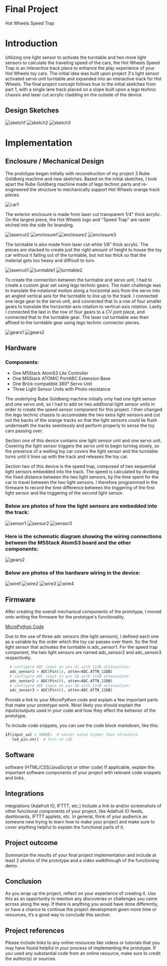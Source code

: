 # Final Project

Hot Wheels Speed Trap

# Introduction   

Utilizing one light sensor to activate the turntable and two more light sensors to calculate the traveling speed of the cars, the Hot Wheels Speed Trap is an interactive track piece to enhance the play experience of your Hot Wheels toy cars. The initial idea was built upon project 3's light sensor activated servo unit turntable and expanded into an interactive track for Hot Wheels. The final project concept follows true to the initial sketches from part 1, with a single lane track placed on a slope built upon a lego technic chassis and laser cut acrylic cladding on the outside of the device.  

## Design Sketches

![sketch1](./sketch1.jpg)
![sketch2](./sketch2.jpg)
![sketch3](./sketch3.jpg)

# Implementation   


## Enclosure / Mechanical Design   

The prototype began initially with reconstruction of my project 3 Rube Goldberg machine and new sketches. Based on the initial sketches, I took apart the Rube Goldberg machine made of lego technic parts and re-engineered the structure to mechanically support Hot Wheels orange track pieces.

![car1](./Photos/car1.jpg)

The exterior enclosure is made from laser cut transparent 1/4" thick acrylic. On the largest piece, the Hot Wheels logo and "Speed Trap" are raster etched into the side for branding. 

![lasercut2](./Photos/lasercut2.png)
![enclosure1](./Photos/enclosure1.jpg)
![enclosure2](./Photos/enclosure2.jpg)
![enclosure3](./Photos/enclosure3.jpg)

The turntable is also made from laser cut white 1/8" thick acrylic. The pieces are stacked to create just the right amount of height to house the toy car without it falling out of the turntable, but not too thick so that the material gets too heavy and difficult to turn.

![lasercut1](./Photos/lasercut1.png)
![turntable1](./Photos/turntable1.jpg)
![turntable2](./Photos/turntable2.jpg)

To create the connection between the turntable and servo unit, I had to create a custom gear set using lego technic gears. The main challenge was to translate the rotational motion along a horizontal axis from the servo into an angled vertical axis for the turntable to line up to the track. I connected one large gear to the servo unit, and connected that to a row of four smaller gears to translate the horizontal-axis rotation to vertical-axis rotation. Lastly I connected the last in the row of four gears to a CV joint piece, and connected that to the turntable gear. The laser cut turntable was then affixed to the turntable gear using lego technic connector pieces.

![gears1](./Photos/gears1.jpg)
![gears2](./Photos/gears2.jpg)


## Hardware

### Components:
* One M5Stack AtomS3 Lite Controller
* One M5Stack ATOMIC PortABC Extension Base
* One Brick-compatible 360° Servo Unit
* Three Light Sensor Units with Photo-resistance

The underlying Rube Goldberg machine initially only had one light sensor and one servo unit, so I had to add on two additional light sensor units in order to create the speed sensor component for this project. I then changed the lego technic chassis to accomodate the two extra light sensors and cut out the backs of the orange tracks so that the light sensors could lie flush underneath the tracks seemlessly and perform properly to sense the toy cars passing over.

Section one of this device contains one light sensor unit and one servo unit. Covering the light sensor triggers the servo unit to begin turning slowly, so the presence of a waiting toy car covers the light sensor and the turntable turns until it lines up with the track and releases the toy car.

Section two of this device is the speed trap, composed of two sequential light sensors embedded into the track. The speed is calculated by dividing the fixed distance between the two light sensors, by the time spent for the car to travel between the two light sensors. I therefore programmed in the firmware to record the time difference between the triggering of the first light sensor and the triggering of the second light sensor.

### Below are photos of how the light sensors are embedded into the track:

![sensor1](./Photos/sensor1.jpg)
![sensor2](./Photos/sensor2.jpg)
![sensor3](./Photos/sensor3.jpg)

### Here is the schematic diagram showing the wiring connections between the M5Stack AtomS3 board and the other components:

![gears2](./Photos/gears2.jpg)

### Below are photos of the hardware wiring in the device:

![wire1](./Photos/wire1.jpg)
![wire2](./Photos/wire2.jpg)
![wire3](./Photos/wire3.jpg)
![wire4](./Photos/wire4.jpg)


## Firmware   

After creating the overall mechanical components of the prototype, I moved onto writing the firmware for the prototype's functionality.

[MicroPython Code](./main-code.py/)

Due to the use of three adc sensors (the light sensors), I defined each one as a variable by the order which the toy car passes over them. So the first light sensor that activates the turntable is adc_sensor1. For the speed trap component, the two light sensors are named adc_sensor2 and adc_sensor3 respectively.

``` Python  
  # configure ADC input on pin G1 with 11dB attenuation:
  adc_sensor1 = ADC(Pin(1), atten=ADC.ATTN_11DB)
  # configure ADC input on pin G8 with 11dB attenuation:
  adc_sensor2 = ADC(Pin(8), atten=ADC.ATTN_11DB)
  # configure ADC input on pin G6 with 11dB attenuation:
  adc_sensor3 = ADC(Pin(6), atten=ADC.ATTN_11DB)
```

Provide a link to your MicroPython code and explain a few important parts that make your prototype work.  Most likely you should explain the inputs/outputs used in your code and how they affect the behavior of the prototype.

To include code snippets, you can use the code block markdown, like this:

``` Python  
if(input_val > 1000):  # sensor value higher than threshold
   led_pin.on()  # turn on LED
```

## Software   

software (HTML/CSS/JavaScript or other code)
If applicable, explain the important software components of your project with relevant code snippets and links.  

## Integrations   

integrations (Adafruit IO, IFTTT, etc.)
Include a link to and/or screenshots of other functional components of your project, like Adafruit IO feeds, dashboards, IFTTT applets, etc.  In general, think of your audience as someone new trying to learn how to make your project and make sure to cover anything helpful to explain the functional parts of it.

## Project outcome  

Summarize the results of your final project implementation and include at least 2 photos of the prototype and a video walkthrough of the functioning demo.

## Conclusion  

As you wrap up the project, reflect on your experience of creating it.  Use this as an opportunity to mention any discoveries or challenges you came across along the way.  If there is anything you would have done differently, or have a chance to continue the project development given more time or resources, it’s a good way to conclude this section.

## Project references  

Please include links to any online resources like videos or tutorials that you may have found helpful in your process of implementing the prototype. If you used any substantial code from an online resource, make sure to credit the author(s) or sources.
